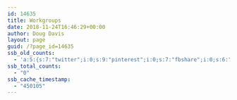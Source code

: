 ```yaml
---
id: 14635
title: Workgroups
date: 2018-11-24T16:46:29+00:00
author: Doug Davis
layout: page
guid: /?page_id=14635
ssb_old_counts:
  - 'a:5:{s:7:"twitter";i:0;s:9:"pinterest";i:0;s:7:"fbshare";i:0;s:6:"reddit";i:0;s:6:"tumblr";N;}'
ssb_total_counts:
  - "0"
ssb_cache_timestamp:
  - "450105"
---
```

